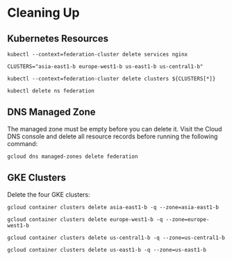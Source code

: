 # Cleaning Up

## Kubernetes Resources

```
kubectl --context=federation-cluster delete services nginx
```

```
CLUSTERS="asia-east1-b europe-west1-b us-east1-b us-central1-b"
```

```
kubectl --context=federation-cluster delete clusters ${CLUSTERS[*]}
```

```
kubectl delete ns federation
```

## DNS Managed Zone

The managed zone must be empty before you can delete it. Visit the Cloud DNS console and delete all resource records before running the following command:

```
gcloud dns managed-zones delete federation
```

## GKE Clusters

Delete the four GKE clusters:

```
gcloud container clusters delete asia-east1-b -q --zone=asia-east1-b
```

```
gcloud container clusters delete europe-west1-b -q --zone=europe-west1-b
```

```
gcloud container clusters delete us-central1-b -q --zone=us-central1-b
```

```
gcloud container clusters delete us-east1-b -q --zone=us-east1-b
```
